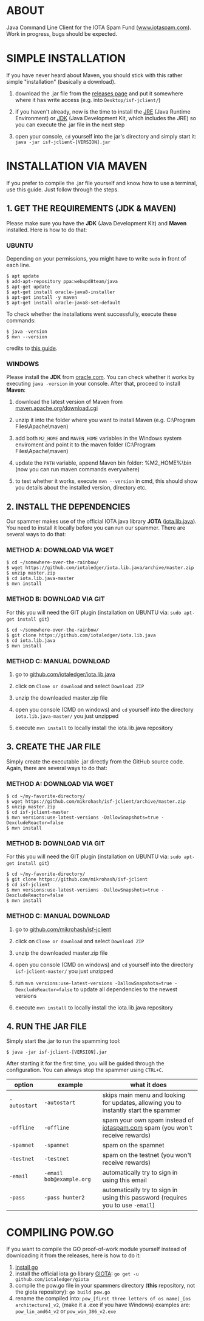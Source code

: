 # ABOUT

Java Command Line Client for the IOTA Spam Fund (www.iotaspam.com). Work in progress, bugs should be expected.


# SIMPLE INSTALLATION

If you have never heard about Maven, you should stick with this rather simple "installation" (basically a download).

1. download the .jar file from the [releases page](https://github.com/mikrohash/isf-jclient/releases) and put it somewhere where it has write access (e.g. into `Desktop/isf-jclient/`)

2. if you haven't already, now is the time to install the [JRE](http://www.oracle.com/technetwork/java/javase/downloads/jre8-downloads-2133155.html) (Java Runtime Environment) or [JDK](http://www.oracle.com/technetwork/java/javase/downloads/jdk10-downloads-4416644.html) (Java Development Kit, which includes the JRE) so you can execute the .jar file in the next step

3. open your console, `cd` yourself into the jar's directory and simply start it: `java -jar isf-jclient-[VERSION].jar `


# INSTALLATION VIA MAVEN

If you prefer to compile the .jar file yourself and know how to use a terminal, use this guide. Just follow through the steps.

## 1. GET THE REQUIREMENTS (JDK & MAVEN)

Please make sure you have the **JDK** (Java Development Kit) and **Maven** installed. Here is how to do that:

### UBUNTU

Depending on your permissions, you might have to write `sudo` in front of each line.

	$ apt update
	$ add-apt-repository ppa:webupd8team/java
	$ apt-get update
	$ apt-get install oracle-java8-installer
	$ apt-get install -y maven 
	$ apt-get install oracle-java8-set-default

To check whether the installations went successfully, execute these commands:

	$ java -version
	$ mvn --version

credits to [this guide](https://medium.com/@scott.tudd/an-almost-complete-guide-to-setting-up-a-full-iota-node-d9784dfdc80).

### WINDOWS

Please install the **JDK** from [oracle.com](http://www.oracle.com/technetwork/java/javase/downloads/jdk9-downloads-3848520.html). You can check whether it works by executing `java -version` in your console. After that, proceed to install **Maven**:

1. download the latest version of Maven from [maven.apache.org/download.cgi](https://maven.apache.org/download.cgi)

2. unzip it into the folder where you want to install Maven (e.g. C:\Program Files\Apache\maven)

3. add both `M2_HOME` and `MAVEN_HOME` variables in the Windows system enviroment and point it to the maven folder (C:\Program Files\Apache\maven)

4. update the `PATH` variable, append Maven bin folder: %M2_HOME%\bin (now you can run maven commands everywhere)

5. to test whether it works, execute `mvn --version` in cmd, this should show you details about the installed version, directory etc.

## 2. INSTALL THE DEPENDENCIES

Our spammer makes use of the official IOTA java library **JOTA** ([iota.lib.java](https://github.com/iotaledger/iota.lib.java)). You need to install it locally before you can run our spammer. There are several ways to do that:

### METHOD A: DOWNLOAD VIA WGET

	$ cd ~/somewhere-over-the-rainbow/
	$ wget https://github.com/iotaledger/iota.lib.java/archive/master.zip
	$ unzip master.zip
	$ cd iota.lib.java-master
	$ mvn install
	
### METHOD B: DOWNLOAD VIA GIT

For this you will need the GIT plugin (installation on UBUNTU via: `sudo apt-get install git`)

	$ cd ~/somewhere-over-the-rainbow/
	$ git clone https://github.com/iotaledger/iota.lib.java
	$ cd iota.lib.java
	$ mvn install
	
### METHOD C: MANUAL DOWNLOAD

1. go to [github.com/iotaledger/iota.lib.java](https://github.com/iotaledger/iota.lib.java)

2. click on `Clone or download` and select `Download ZIP`

3. unzip the downloaded master.zip file

4. open you console (CMD on windows) and `cd` yourself into the directory `iota.lib.java-master/` you just unzipped

5. execute `mvn install` to locally install the iota.lib.java repository

## 3. CREATE THE JAR FILE

Simply create the executable .jar directly from the GitHub source code. Again, there are several ways to do that:

### METHOD A: DOWNLOAD VIA WGET

	$ cd ~/my-favorite-directory/
	$ wget https://github.com/mikrohash/isf-jclient/archive/master.zip
	$ unzip master.zip
	$ cd isf-jclient-master
	$ mvn versions:use-latest-versions -DallowSnapshots=true -DexcludeReactor=false
	$ mvn install

### METHOD B: DOWNLOAD VIA GIT

For this you will need the GIT plugin (installation on UBUNTU via: `sudo apt-get install git`)
	
	$ cd ~/my-favorite-directory/
	$ git clone https://github.com/mikrohash/isf-jclient
	$ cd isf-jclient
	$ mvn versions:use-latest-versions -DallowSnapshots=true -DexcludeReactor=false
	$ mvn install
	
### METHOD C: MANUAL DOWNLOAD

1. go to [github.com/mikrohash/isf-jclient](https://github.com/mikrohash/isf-jclient)

2. click on `Clone or download` and select `Download ZIP`

3. unzip the downloaded master.zip file

4. open you console (CMD on windows) and `cd` yourself into the directory `isf-jclient-master/` you just unzipped

5. run `mvn versions:use-latest-versions -DallowSnapshots=true -DexcludeReactor=false` to update all dependencies to the newest versions

5. execute `mvn install` to locally install the iota.lib.java repository

## 4. RUN THE JAR FILE

Simply start the .jar to run the spamming tool:

	$ java -jar isf-jclient-[VERSION].jar

After starting it for the first time, you will be guided through the configuration. You can always stop the spammer using `CTRL+C`.

| option | example | what it does |
| --- | --- | --- |
| `-autostart` | `-autostart` | skips main menu and looking for updates, allowing you to instantly start the spammer |
| `-offline` | `-offline` | spam your own spam instead of [iotaspam.com](http://iotaspam.com) spam (you won't receive rewards) |
| `-spamnet` | `-spamnet` | spam on the spamnet |
| `-testnet` | `-testnet` | spam on the testnet (you won't receive rewards) |
| `-email` | `-email bob@example.org` | automatically try to sign in using this email |
| `-pass` | `-pass hunter2` | automatically try to sign in using this password (requires you to use `-email`) |

# COMPILING POW.GO

If you want to compile the GO proof-of-work module yourself instead of downloading it from the releases, here is how to do it:

1. [install go](https://golang.org/doc/install)
2. install the official iota go library [GIOTA](https://github.com/iotaledger/giota#install): `go get -u github.com/iotaledger/giota`
3. compile the pow.go file in your spammers directory (**this** repository, not the giota repository): `go build pow.go`
4. rename the compiled into: `pow_[first three letters of os name]_[os architecture]_v2`, (make it a .exe if you have Windows) examples are: `pow_lin_amd64_v2` or `pow_win_386_v2.exe`

